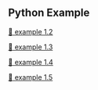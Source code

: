 
Python Example
---

[👀 example 1.2](./example%201.2.md)  
  
[👀 example 1.3](./example%201.3.md)  

[👀 example 1.4](./example%201.4.md)  

[👀 example 1.5](./example%201.5.md)  